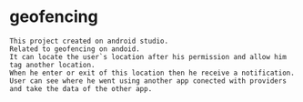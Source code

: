 # geofencing
	This project created on android studio. 
	Related to geofencing on andoid. 
	It can locate the user`s location after his permission and allow him tag another location. 
	When he enter or exit of this location then he receive a notification. 
	User can see where he went using another app conected with providers and take the data of the other app.


